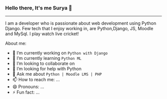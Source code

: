 ### Hello there, It's me Surya 👋
<!-- blank line -->
----
<!-- blank line -->

I am a developer who is passionate about web development using Python Django. Few tech that I enjoy working in, are Python,Django, JS, Moodle and MySql. I play watch live cricket!

About me:

- 🔭 I’m currently working on ```Python with Django```
- 🌱 I’m currently learning ```Python ML```
- 👯 I’m looking to collaborate on 
- 🤔 I’m looking for help with Python
- 💬 Ask me about ````Python | Moodle LMS | PHP````
- 📫 How to reach me: ...
- 😄 Pronouns: ...
- ⚡ Fun fact: ...

